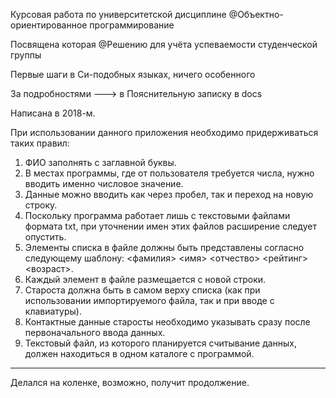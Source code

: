 Курсовая работа по университетской дисциплине @Объектно-ориентированное программирование

Посвящена которая @Решению для учёта успеваемости студенческой группы

Первые шаги в Си-подобных языках, ничего особенного

За подробностями ---> в Пояснительную записку в docs

Написана в 2018-м.

При использовании данного приложения необходимо придерживаться таких правил:
1.	ФИО заполнять с заглавной буквы.
2.	В местах программы, где от пользователя требуется числа, нужно вводить именно числовое значение.
3.	Данные можно вводить как через пробел, так и переход на новую строку.
4.	Поскольку программа работает лишь с текстовыми файлами формата txt, при уточнении имен этих файлов расширение следует опустить.
5.	Элементы списка в файле должны быть представлены согласно следующему шаблону:
 	<фамилия>  <имя>  <отчество>  <рейтинг>  <возраст>.
6.	Каждый элемент в файле размещается c новой строки.
7.	Староста должна быть в самом верху списка (как при использовании импортируемого файла, так и при вводе с клавиатуры).
8.	Контактные данные старосты необходимо указывать сразу после первоначального ввода данных.
9.	Текстовый файл, из которого планируется считывание данных, должен находиться в одном каталоге с программой.

___
Делался на коленке, возможно, получит продолжение.